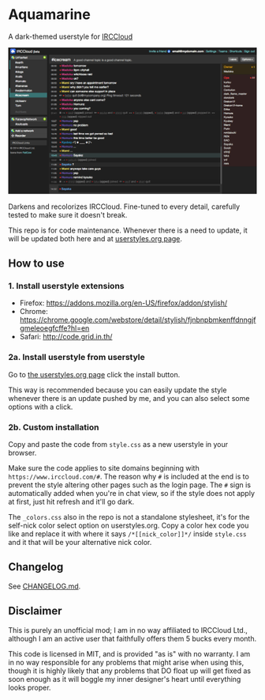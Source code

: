 # Aquamarine
A dark-themed userstyle for [IRCCloud](https://www.irccloud.com)

![Image](https://raw.githubusercontent.com/zvuc/Aquamarine/master/aquamarine-screenshot.png)

Darkens and recolorizes IRCCloud. Fine-tuned to every detail, carefully tested to make sure it doesn't break.

This repo is for code maintenance. Whenever there is a need to update, it will be updated both here and at [userstyles.org page](https://userstyles.org/styles/104692/).

## How to use
### 1. Install userstyle extensions

- Firefox: https://addons.mozilla.org/en-US/firefox/addon/stylish/
- Chrome: https://chrome.google.com/webstore/detail/stylish/fjnbnpbmkenffdnngjfgmeleoegfcffe?hl=en
- Safari: http://code.grid.in.th/

### 2a. Install userstyle from userstyle
Go to [the userstyles.org page](https://userstyles.org/styles/104692/) click the install button. 

This way is recommended because you can easily update the style whenever there is an update pushed by me, and you can also select some options with a click.


### 2b. Custom installation
Copy and paste the code from `style.css` as a new userstyle in your browser. 

Make sure the code applies to site domains beginning with `https://www.irccloud.com/#`. The reason why `#` is included at the end is to prevent the style altering other pages such as the login page. The `#` sign is automatically added when you're in chat view, so if the style does not apply at first, just hit refresh and it'll go dark.

The `_colors.css` also in the repo is not a standalone stylesheet, it's for the self-nick color select option on userstyles.org. Copy a color hex code you like and replace it with where it says `/*[[nick_color]]*/` inside `style.css` and it that will be your alternative nick color.

## Changelog
See [CHANGELOG.md](/blob/master/CHANGELOG.md).


## Disclaimer
This is purely an unofficial mod; I am in no way affiliated to IRCCloud Ltd., although I am an active user that faithfully offers them 5 bucks every month.

This code is licensed in MIT, and is provided "as is" with no warranty. I am in no way responsible for any problems that might arise when using this, though it is highly likely that any problems that DO float up will get fixed as soon enough as it will boggle my inner designer's heart until everything looks proper.